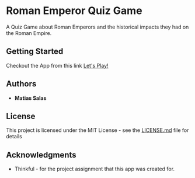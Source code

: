 # Roman Emperor Quiz Game

A Quiz Game about Roman Emperors and the historical impacts they had on the Roman Empire.

## Getting Started

Checkout the App from this link [Let's Play!](http://msalas74.github.io/quiz-game-refactored/build/index.html) 

## Authors

* **Matias Salas**

## License

This project is licensed under the MIT License - see the [LICENSE.md](LICENSE.md) file for details

## Acknowledgments

* Thinkful - for the project assignment that this app was created for.
